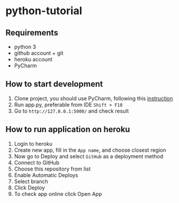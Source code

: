 # python-tutorial

## Requirements
- python 3
- github account + git
- heroku account
- PyCharm

## How to start development
1. Clone project, you should use PyCharm, following this [instruction](https://www.jetbrains.com/help/pycharm/set-up-a-git-repository.html#clone-repo)
2. Run app.py, preferable from IDE `Shift + F10`
3. Go to `http://127.0.0.1:5000/` and check result

## How to run application on heroku
1. Login to heroku
2. Create new app, fill in the `App name`, and choose closest region
3. Now go to Deploy and select `GitHub` as a deployment method
4. Connect to GitHub
5. Choose this repository from list
6. Enable Automatic Deploys
7. Select branch
8. Click Deploy
9. To check app online click Open App
